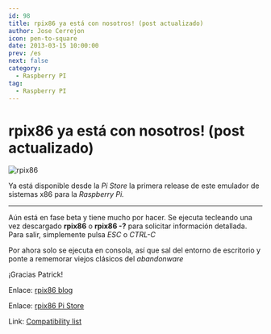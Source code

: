 ```yaml
---
id: 98
title: rpix86 ya está con nosotros! (post actualizado)
author: Jose Cerrejon
icon: pen-to-square
date: 2013-03-15 10:00:00
prev: /es
next: false
category:
  - Raspberry PI
tag:
  - Raspberry PI
---
```


# rpix86 ya está con nosotros! (post actualizado)

![rpix86](/images/DSx86Animated2.gif)

Ya está disponible desde la *Pi Store* la primera release de este emulador de sistemas x86 para la *Raspberry Pi.* 

- - -
Aún está en fase beta y tiene mucho por hacer. Se ejecuta tecleando una vez descargado **rpix86** o **rpix86 -?** para solicitar información detallada. Para salir, simplemente pulsa *ESC* o *CTRL-C*

Por ahora solo se ejecuta en consola, así que sal del entorno de escritorio y ponte a rememorar viejos clásicos del *abandonware*

¡Gracias Patrick!

Enlace: [rpix86 blog](http://rpix86.patrickaalto.com/rblog.html)

Enlace: [rpix86 Pi Store](http://store.raspberrypi.com/projects/rpix86)

Link: [Compatibility list](http://dsx86compatibility.pbworks.com/w/page/26738915/Compatibility%20List)